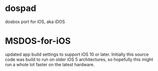dospad
======

dosbox port for iOS, aka iDOS
# MSDOS-for-iOS

updated app build settings to support iOS 10 or later. Initially this source code was build to run on older iOS 5 architectures, so hopefully this might run a whole lot faster on the latest hardware. 
